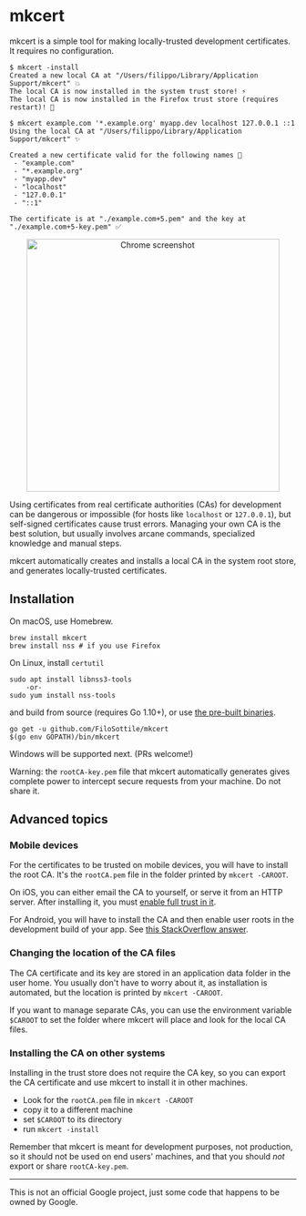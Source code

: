 # mkcert

mkcert is a simple tool for making locally-trusted development certificates. It requires no configuration.

```
$ mkcert -install
Created a new local CA at "/Users/filippo/Library/Application Support/mkcert" 💥
The local CA is now installed in the system trust store! ⚡️
The local CA is now installed in the Firefox trust store (requires restart)! 🦊

$ mkcert example.com '*.example.org' myapp.dev localhost 127.0.0.1 ::1
Using the local CA at "/Users/filippo/Library/Application Support/mkcert" ✨

Created a new certificate valid for the following names 📜
 - "example.com"
 - "*.example.org"
 - "myapp.dev"
 - "localhost"
 - "127.0.0.1"
 - "::1"

The certificate is at "./example.com+5.pem" and the key at "./example.com+5-key.pem" ✅
```

<p align="center"><img width="444" alt="Chrome screenshot" src="https://user-images.githubusercontent.com/1225294/41887838-7acd55ca-78d0-11e8-8a81-139a54faaf87.png"></p>

Using certificates from real certificate authorities (CAs) for development can be dangerous or impossible (for hosts like `localhost` or `127.0.0.1`), but self-signed certificates cause trust errors. Managing your own CA is the best solution, but usually involves arcane commands, specialized knowledge and manual steps.

mkcert automatically creates and installs a local CA in the system root store, and generates locally-trusted certificates.

## Installation

On macOS, use Homebrew.

```
brew install mkcert
brew install nss # if you use Firefox
```

On Linux, install `certutil`

```
sudo apt install libnss3-tools
    -or-
sudo yum install nss-tools
```

and build from source (requires Go 1.10+), or use [the pre-built binaries](https://github.com/FiloSottile/mkcert/releases).

```
go get -u github.com/FiloSottile/mkcert
$(go env GOPATH)/bin/mkcert
```

Windows will be supported next. (PRs welcome!)

Warning: the `rootCA-key.pem` file that mkcert automatically generates gives complete power to intercept secure requests from your machine. Do not share it.

## Advanced topics

### Mobile devices

For the certificates to be trusted on mobile devices, you will have to install the root CA. It's the `rootCA.pem` file in the folder printed by `mkcert -CAROOT`.

On iOS, you can either email the CA to yourself, or serve it from an HTTP server. After installing it, you must [enable full trust in it](https://support.apple.com/en-nz/HT204477).

For Android, you will have to install the CA and then enable user roots in the development build of your app. See [this StackOverflow answer](https://stackoverflow.com/a/22040887/749014).

### Changing the location of the CA files

The CA certificate and its key are stored in an application data folder in the user home. You usually don't have to worry about it, as installation is automated, but the location is printed by `mkcert -CAROOT`.

If you want to manage separate CAs, you can use the environment variable `$CAROOT` to set the folder where mkcert will place and look for the local CA files.

### Installing the CA on other systems

Installing in the trust store does not require the CA key, so you can export the CA certificate and use mkcert to install it in other machines.

* Look for the `rootCA.pem` file in `mkcert -CAROOT`
* copy it to a different machine
* set `$CAROOT` to its directory
* run `mkcert -install`

Remember that mkcert is meant for development purposes, not production, so it should not be used on end users' machines, and that you should *not* export or share `rootCA-key.pem`.

---

This is not an official Google project, just some code that happens to be owned by Google.
